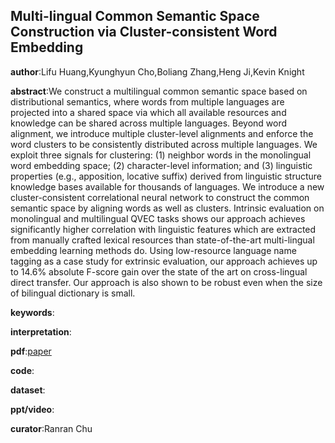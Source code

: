 ## Multi-lingual Common Semantic Space Construction via Cluster-consistent Word Embedding

**author**:Lifu Huang,Kyunghyun Cho,Boliang Zhang,Heng Ji,Kevin Knight

**abstract**:We construct a multilingual common semantic space based on distributional semantics, where
words from multiple languages are projected into a shared space via which all available resources and knowledge can be shared across multiple languages. Beyond word alignment, we introduce multiple cluster-level alignments and enforce the word clusters to be consistently distributed across multiple languages.
We exploit three signals for clustering: (1) neighbor words in the monolingual word embedding space; (2) character-level information; and (3) linguistic properties (e.g., apposition, locative suffix) derived from linguistic structure knowledge bases available for
thousands of languages. We introduce a new cluster-consistent correlational neural network to construct the common semantic space by aligning words as well as clusters. Intrinsic evaluation on monolingual and multilingual QVEC tasks shows our approach achieves
significantly higher correlation with linguistic features which are extracted from manually crafted lexical resources than state-of-the-art multi-lingual embedding learning methods do. Using low-resource language name tagging as a case study for extrinsic evaluation, our approach achieves up to 14.6% absolute F-score gain over the state of the art on cross-lingual
direct transfer. Our approach is also shown to be robust even when the size of bilingual dictionary is small.

**keywords**:

**interpretation**:

**pdf**:[paper](https://www.aclweb.org/anthology/D18-1023.pdf)

**code**:

**dataset**:

**ppt/video**:

**curator**:Ranran Chu